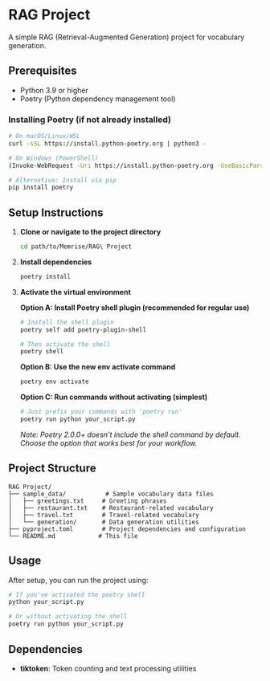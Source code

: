 # RAG Project

A simple RAG (Retrieval-Augmented Generation) project for vocabulary generation.

## Prerequisites

- Python 3.9 or higher
- Poetry (Python dependency management tool)

### Installing Poetry (if not already installed)

```bash
# On macOS/Linux/WSL
curl -sSL https://install.python-poetry.org | python3 -

# On Windows (PowerShell)
(Invoke-WebRequest -Uri https://install.python-poetry.org -UseBasicParsing).Content | py -

# Alternative: Install via pip
pip install poetry
```

## Setup Instructions

1. **Clone or navigate to the project directory**
   ```bash
   cd path/to/Memrise/RAG\ Project
   ```

2. **Install dependencies**
   ```bash
   poetry install
   ```

3. **Activate the virtual environment**
   
   **Option A: Install Poetry shell plugin (recommended for regular use)**
   ```bash
   # Install the shell plugin
   poetry self add poetry-plugin-shell
   
   # Then activate the shell
   poetry shell
   ```
   
   **Option B: Use the new env activate command**
   ```bash
   poetry env activate
   ```
   
   **Option C: Run commands without activating (simplest)**
   ```bash
   # Just prefix your commands with 'poetry run'
   poetry run python your_script.py
   ```

   *Note: Poetry 2.0.0+ doesn't include the shell command by default. Choose the option that works best for your workflow.*

## Project Structure

```
RAG Project/
├── sample_data/           # Sample vocabulary data files
│   ├── greetings.txt     # Greeting phrases
│   ├── restaurant.txt    # Restaurant-related vocabulary
│   ├── travel.txt        # Travel-related vocabulary
│   └── generation/       # Data generation utilities
├── pyproject.toml        # Project dependencies and configuration
└── README.md            # This file
```

## Usage

After setup, you can run the project using:

```bash
# If you've activated the poetry shell
python your_script.py

# Or without activating the shell
poetry run python your_script.py
```

## Dependencies

- **tiktoken**: Token counting and text processing utilities 